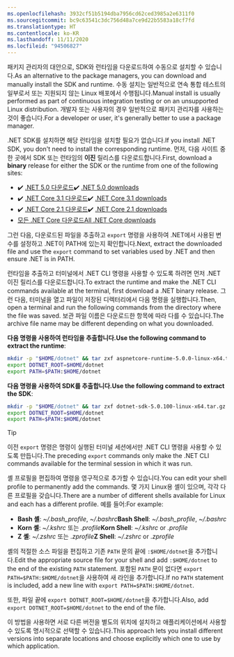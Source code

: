 ```yaml
---
ms.openlocfilehash: 3932cf51b5194dba7956cd62ced3985a2e6311f0
ms.sourcegitcommit: bc9c63541c3dc756d48a7ce9d22b5583a18cf7fd
ms.translationtype: HT
ms.contentlocale: ko-KR
ms.lasthandoff: 11/11/2020
ms.locfileid: "94506827"
---
```


<!-- Note, this content is copied in ../macos.md. Any fixes should be applied there too, though content may be different -->

<span data-ttu-id="6f2a0-101">패키지 관리자의 대안으로, SDK와 런타임을 다운로드하여 수동으로 설치할 수 있습니다.</span><span class="sxs-lookup"><span data-stu-id="6f2a0-101">As an alternative to the package managers, you can download and manually install the SDK and runtime.</span></span> <span data-ttu-id="6f2a0-102">수동 설치는 일반적으로 연속 통합 테스트의 일부로서 또는 지원되지 않는 Linux 배포에서 수행됩니다.</span><span class="sxs-lookup"><span data-stu-id="6f2a0-102">Manual install is usually performed as part of continuous integration testing or on an unsupported Linux distribution.</span></span> <span data-ttu-id="6f2a0-103">개발자 또는 사용자의 경우 일반적으로 패키지 관리자를 사용하는 것이 좋습니다.</span><span class="sxs-lookup"><span data-stu-id="6f2a0-103">For a developer or user, it's generally better to use a package manager.</span></span>

<span data-ttu-id="6f2a0-104">.NET SDK를 설치하면 해당 런타임을 설치할 필요가 없습니다.</span><span class="sxs-lookup"><span data-stu-id="6f2a0-104">If you install .NET SDK, you don't need to install the corresponding runtime.</span></span> <span data-ttu-id="6f2a0-105">먼저, 다음 사이트 중 한 곳에서 SDK 또는 런타임의 **이진** 릴리스를 다운로드합니다.</span><span class="sxs-lookup"><span data-stu-id="6f2a0-105">First, download a **binary** release for either the SDK or the runtime from one of the following sites:</span></span>

- <span data-ttu-id="6f2a0-106">✔️ [.NET 5.0 다운로드](https://dotnet.microsoft.com/download/dotnet/5.0)</span><span class="sxs-lookup"><span data-stu-id="6f2a0-106">✔️ [.NET 5.0 downloads](https://dotnet.microsoft.com/download/dotnet/5.0)</span></span>
- <span data-ttu-id="6f2a0-107">✔️ [.NET Core 3.1 다운로드](https://dotnet.microsoft.com/download/dotnet-core/3.1)</span><span class="sxs-lookup"><span data-stu-id="6f2a0-107">✔️ [.NET Core 3.1 downloads](https://dotnet.microsoft.com/download/dotnet-core/3.1)</span></span>
- <span data-ttu-id="6f2a0-108">✔️ [.NET Core 2.1 다운로드](https://dotnet.microsoft.com/download/dotnet-core/2.1)</span><span class="sxs-lookup"><span data-stu-id="6f2a0-108">✔️ [.NET Core 2.1 downloads](https://dotnet.microsoft.com/download/dotnet-core/2.1)</span></span>
- [<span data-ttu-id="6f2a0-109">모든 .NET Core 다운로드</span><span class="sxs-lookup"><span data-stu-id="6f2a0-109">All .NET Core downloads</span></span>](https://dotnet.microsoft.com/download/dotnet-core)

<span data-ttu-id="6f2a0-110">그런 다음, 다운로드된 파일을 추출하고 `export` 명령을 사용하여 .NET에서 사용된 변수를 설정하고 .NET이 PATH에 있는지 확인합니다.</span><span class="sxs-lookup"><span data-stu-id="6f2a0-110">Next, extract the downloaded file and use the `export` command to set variables used by .NET and then ensure .NET is in PATH.</span></span>

<span data-ttu-id="6f2a0-111">런타임을 추출하고 터미널에서 .NET CLI 명령을 사용할 수 있도록 하려면 먼저 .NET 이진 릴리스를 다운로드합니다.</span><span class="sxs-lookup"><span data-stu-id="6f2a0-111">To extract the runtime and make the .NET CLI commands available at the terminal, first download a .NET binary release.</span></span> <span data-ttu-id="6f2a0-112">그런 다음, 터미널을 열고 파일이 저장된 디렉터리에서 다음 명령을 실행합니다.</span><span class="sxs-lookup"><span data-stu-id="6f2a0-112">Then, open a terminal and run the following commands from the directory where the file was saved.</span></span> <span data-ttu-id="6f2a0-113">보관 파일 이름은 다운로드한 항목에 따라 다를 수 있습니다.</span><span class="sxs-lookup"><span data-stu-id="6f2a0-113">The archive file name may be different depending on what you downloaded.</span></span>

<span data-ttu-id="6f2a0-114">**다음 명령을 사용하여 런타임을 추출합니다.**</span><span class="sxs-lookup"><span data-stu-id="6f2a0-114">**Use the following command to extract the runtime**:</span></span>

```bash
mkdir -p "$HOME/dotnet" && tar zxf aspnetcore-runtime-5.0.0-linux-x64.tar.gz -C "$HOME/dotnet"
export DOTNET_ROOT=$HOME/dotnet
export PATH=$PATH:$HOME/dotnet
```

<span data-ttu-id="6f2a0-115">**다음 명령을 사용하여 SDK를 추출합니다.**</span><span class="sxs-lookup"><span data-stu-id="6f2a0-115">**Use the following command to extract the SDK**:</span></span>

```bash
mkdir -p "$HOME/dotnet" && tar zxf dotnet-sdk-5.0.100-linux-x64.tar.gz -C "$HOME/dotnet"
export DOTNET_ROOT=$HOME/dotnet
export PATH=$PATH:$HOME/dotnet
```

> [!TIP]
> <span data-ttu-id="6f2a0-116">이전 `export` 명령은 명령이 실행된 터미널 세션에서만 .NET CLI 명령을 사용할 수 있도록 만듭니다.</span><span class="sxs-lookup"><span data-stu-id="6f2a0-116">The preceding `export` commands only make the .NET CLI commands available for the terminal session in which it was run.</span></span>
>
> <span data-ttu-id="6f2a0-117">셸 프로필을 편집하여 명령을 영구적으로 추가할 수 있습니다.</span><span class="sxs-lookup"><span data-stu-id="6f2a0-117">You can edit your shell profile to permanently add the commands.</span></span> <span data-ttu-id="6f2a0-118">몇 가지 Linux용 셸이 있으며, 각각 다른 프로필을 갖습니다.</span><span class="sxs-lookup"><span data-stu-id="6f2a0-118">There are a number of different shells available for Linux and each has a different profile.</span></span> <span data-ttu-id="6f2a0-119">예를 들어:</span><span class="sxs-lookup"><span data-stu-id="6f2a0-119">For example:</span></span>
>
> - <span data-ttu-id="6f2a0-120">**Bash 셸**: *~/.bash_profile*, *~/.bashrc*</span><span class="sxs-lookup"><span data-stu-id="6f2a0-120">**Bash Shell**: *~/.bash_profile*, *~/.bashrc*</span></span>
> - <span data-ttu-id="6f2a0-121">**Korn 셸**: *~/.kshrc* 또는 *.profile*</span><span class="sxs-lookup"><span data-stu-id="6f2a0-121">**Korn Shell**: *~/.kshrc* or *.profile*</span></span>
> - <span data-ttu-id="6f2a0-122">**Z 셸**: *~/.zshrc* 또는 *.zprofile*</span><span class="sxs-lookup"><span data-stu-id="6f2a0-122">**Z Shell**: *~/.zshrc* or *.zprofile*</span></span>
>
> <span data-ttu-id="6f2a0-123">셸의 적절한 소스 파일을 편집하고 기존 `PATH` 문의 끝에 `:$HOME/dotnet`을 추가합니다.</span><span class="sxs-lookup"><span data-stu-id="6f2a0-123">Edit the appropriate source file for your shell and add `:$HOME/dotnet` to the end of the existing `PATH` statement.</span></span> <span data-ttu-id="6f2a0-124">포함된 `PATH` 문이 없다면 `export PATH=$PATH:$HOME/dotnet`을 사용하여 새 라인을 추가합니다.</span><span class="sxs-lookup"><span data-stu-id="6f2a0-124">If no `PATH` statement is included, add a new line with `export PATH=$PATH:$HOME/dotnet`.</span></span>
>
> <span data-ttu-id="6f2a0-125">또한, 파일 끝에 `export DOTNET_ROOT=$HOME/dotnet`을 추가합니다.</span><span class="sxs-lookup"><span data-stu-id="6f2a0-125">Also, add `export DOTNET_ROOT=$HOME/dotnet` to the end of the file.</span></span>

<span data-ttu-id="6f2a0-126">이 방법을 사용하면 서로 다른 버전을 별도의 위치에 설치하고 애플리케이션에서 사용할 수 있도록 명시적으로 선택할 수 있습니다.</span><span class="sxs-lookup"><span data-stu-id="6f2a0-126">This approach lets you install different versions into separate locations and choose explicitly which one to use by which application.</span></span>
